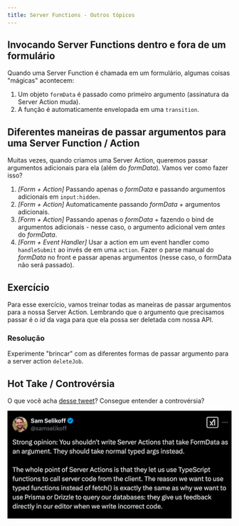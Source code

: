 ```yaml
---
title: Server Functions - Outros tópicos
---
```


## Invocando Server Functions dentro e fora de um formulário

Quando uma Server Function é chamada em um formulário, algumas coisas "mágicas" acontecem:

1. Um objeto `formData` é passado como primeiro argumento (assinatura da Server Action muda).
2. A função é automaticamente envelopada em uma `transition`.

## Diferentes maneiras de passar argumentos para uma Server Function / Action

Muitas vezes, quando criamos uma Server Action, queremos passar argumentos adicionais para ela (além do *formData*). Vamos ver como fazer isso?

1. *[Form + Action]* Passando apenas o *formData* e passando argumentos adicionais em `input:hidden`.
2. *[Form + Action]* Automaticamente passando *formData* + argumentos adicionais.
3. *[Form + Action]* Passando apenas o *formData* + fazendo o bind de argumentos adicionais - nesse caso, o argumento adicional vem *antes* do *formData*.
4. *[Form + Event Handler]* Usar a action em um event handler como `handleSubmit` ao invés de em uma `action`. Fazer o parse manual do *formData* no front e passar apenas argumentos (nesse caso, o formData não será passado).

## Exercício

Para esse exercício, vamos treinar todas as maneiras de passar argumentos para a nossa Server Action. Lembrando que o argumento que precisamos passar é o *id* da vaga para que ela possa ser deletada com nossa API.

### Resolução

Experimente "brincar" com as diferentes formas de passar argumento para a server action `deleteJob`.

## Hot Take / Controvérsia

O que você acha [desse tweet](https://x.com/samselikoff/status/1883173668135575668)? Consegue entender a controvérsia?

![alt text](image-1.png)
